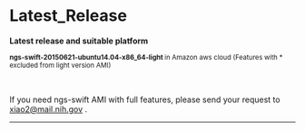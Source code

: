 # Latest_Release
<b>Latest release and suitable platform</b>

<sub><b>ngs-swift-20150621-ubuntu14.04-x86_64-light </b> in Amazon aws cloud  (Features with * excluded from light version AMI) </b></sub>

<br />

If you need ngs-swift AMI with full features, please send your request to xiao2@mail.nih.gov .
************************************************************************************************
